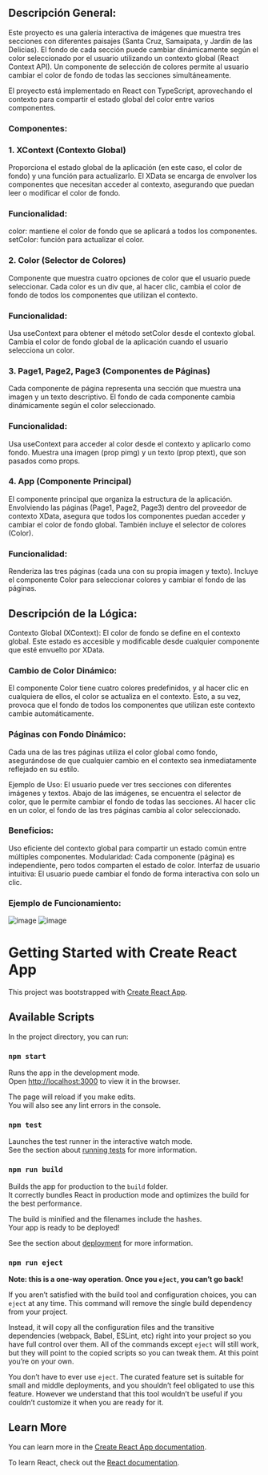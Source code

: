 ## Descripción General:

Este proyecto es una galería interactiva de imágenes que muestra tres secciones con diferentes paisajes (Santa Cruz, Samaipata, y Jardín de las Delicias). El fondo de cada sección puede cambiar dinámicamente según el color seleccionado por el usuario utilizando un contexto global (React Context API). Un componente de selección de colores permite al usuario cambiar el color de fondo de todas las secciones simultáneamente.

El proyecto está implementado en React con TypeScript, aprovechando el contexto para compartir el estado global del color entre varios componentes.

### Componentes:

### 1. XContext (Contexto Global)

Proporciona el estado global de la aplicación (en este caso, el color de fondo) y una función para actualizarlo.
El XData se encarga de envolver los componentes que necesitan acceder al contexto, asegurando que puedan leer o modificar el color de fondo.
### Funcionalidad:
color: mantiene el color de fondo que se aplicará a todos los componentes.
setColor: función para actualizar el color.

### 2. Color (Selector de Colores)
Componente que muestra cuatro opciones de color que el usuario puede seleccionar. Cada color es un div que, al hacer clic, cambia el color de fondo de todos los componentes que utilizan el contexto.
### Funcionalidad:
Usa useContext para obtener el método setColor desde el contexto global.
Cambia el color de fondo global de la aplicación cuando el usuario selecciona un color.

### 3. Page1, Page2, Page3 (Componentes de Páginas)
Cada componente de página representa una sección que muestra una imagen y un texto descriptivo. El fondo de cada componente cambia dinámicamente según el color seleccionado.
### Funcionalidad:
Usa useContext para acceder al color desde el contexto y aplicarlo como fondo.
Muestra una imagen (prop pimg) y un texto (prop ptext), que son pasados como props.

### 4. App (Componente Principal)
El componente principal que organiza la estructura de la aplicación. Envolviendo las páginas (Page1, Page2, Page3) dentro del proveedor de contexto XData, asegura que todos los componentes puedan acceder y cambiar el color de fondo global. También incluye el selector de colores (Color).
### Funcionalidad:
Renderiza las tres páginas (cada una con su propia imagen y texto).
Incluye el componente Color para seleccionar colores y cambiar el fondo de las páginas.

## Descripción de la Lógica:
Contexto Global (XContext): El color de fondo se define en el contexto global. Este estado es accesible y modificable desde cualquier componente que esté envuelto por XData.

### Cambio de Color Dinámico: 
El componente Color tiene cuatro colores predefinidos, y al hacer clic en cualquiera de ellos, el color se actualiza en el contexto. Esto, a su vez, provoca que el fondo de todos los componentes que utilizan este contexto cambie automáticamente.

### Páginas con Fondo Dinámico: 
Cada una de las tres páginas utiliza el color global como fondo, asegurándose de que cualquier cambio en el contexto sea inmediatamente reflejado en su estilo.

Ejemplo de Uso:
El usuario puede ver tres secciones con diferentes imágenes y textos.
Abajo de las imágenes, se encuentra el selector de color, que le permite cambiar el fondo de todas las secciones.
Al hacer clic en un color, el fondo de las tres páginas cambia al color seleccionado.
### Beneficios:
Uso eficiente del contexto global para compartir un estado común entre múltiples componentes.
Modularidad: Cada componente (página) es independiente, pero todos comparten el estado de color.
Interfaz de usuario intuitiva: El usuario puede cambiar el fondo de forma interactiva con solo un clic.
### Ejemplo de Funcionamiento:
![image](https://github.com/user-attachments/assets/b0bb98cc-df1d-473d-8d9e-e828da6ccf9b)
![image](https://github.com/user-attachments/assets/161bf58f-992f-4b67-aee1-bfd6f013557f)


# Getting Started with Create React App

This project was bootstrapped with [Create React App](https://github.com/facebook/create-react-app).

## Available Scripts

In the project directory, you can run:

### `npm start`

Runs the app in the development mode.\
Open [http://localhost:3000](http://localhost:3000) to view it in the browser.

The page will reload if you make edits.\
You will also see any lint errors in the console.

### `npm test`

Launches the test runner in the interactive watch mode.\
See the section about [running tests](https://facebook.github.io/create-react-app/docs/running-tests) for more information.

### `npm run build`

Builds the app for production to the `build` folder.\
It correctly bundles React in production mode and optimizes the build for the best performance.

The build is minified and the filenames include the hashes.\
Your app is ready to be deployed!

See the section about [deployment](https://facebook.github.io/create-react-app/docs/deployment) for more information.

### `npm run eject`

**Note: this is a one-way operation. Once you `eject`, you can’t go back!**

If you aren’t satisfied with the build tool and configuration choices, you can `eject` at any time. This command will remove the single build dependency from your project.

Instead, it will copy all the configuration files and the transitive dependencies (webpack, Babel, ESLint, etc) right into your project so you have full control over them. All of the commands except `eject` will still work, but they will point to the copied scripts so you can tweak them. At this point you’re on your own.

You don’t have to ever use `eject`. The curated feature set is suitable for small and middle deployments, and you shouldn’t feel obligated to use this feature. However we understand that this tool wouldn’t be useful if you couldn’t customize it when you are ready for it.

## Learn More

You can learn more in the [Create React App documentation](https://facebook.github.io/create-react-app/docs/getting-started).

To learn React, check out the [React documentation](https://reactjs.org/).
